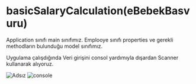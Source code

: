 # basicSalaryCalculation(eBebekBasvuru)

Application sınıfı main sınıfımız.
Emplooye sınıfı properties ve gerekli methodların bulunduğu model sınıfımız.

Uygulama çalışdığında
Veri girişini consol yardımıyla dışardan Scanner kullanarak alıyoruz.

![Adsız](https://user-images.githubusercontent.com/69572868/195376450-91c1f2b2-2047-4800-98c0-b8e4c9e1d09b.png)
![console](https://user-images.githubusercontent.com/69572868/195376465-c96849f8-853e-469e-9642-fd41f88d9c17.png)
